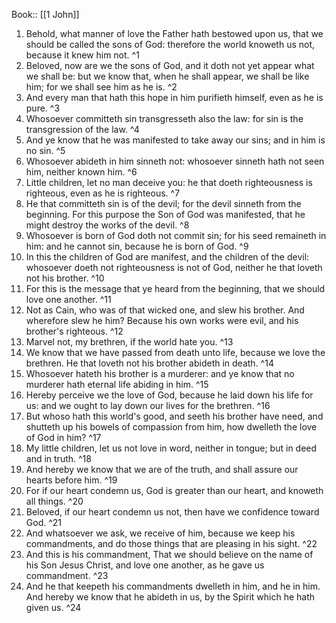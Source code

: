  Book:: [[1 John]]
 1. Behold, what manner of love the Father hath bestowed upon us, that we should be called the sons of God: therefore the world knoweth us not, because it knew him not. ^1
 2. Beloved, now are we the sons of God, and it doth not yet appear what we shall be: but we know that, when he shall appear, we shall be like him; for we shall see him as he is. ^2
 3. And every man that hath this hope in him purifieth himself, even as he is pure. ^3
 4. Whosoever committeth sin transgresseth also the law: for sin is the transgression of the law. ^4
 5. And ye know that he was manifested to take away our sins; and in him is no sin. ^5
 6. Whosoever abideth in him sinneth not: whosoever sinneth hath not seen him, neither known him. ^6
 7. Little children, let no man deceive you: he that doeth righteousness is righteous, even as he is righteous. ^7
 8. He that committeth sin is of the devil; for the devil sinneth from the beginning. For this purpose the Son of God was manifested, that he might destroy the works of the devil. ^8
 9. Whosoever is born of God doth not commit sin; for his seed remaineth in him: and he cannot sin, because he is born of God. ^9
 10. In this the children of God are manifest, and the children of the devil: whosoever doeth not righteousness is not of God, neither he that loveth not his brother. ^10
 11. For this is the message that ye heard from the beginning, that we should love one another. ^11
 12. Not as Cain, who was of that wicked one, and slew his brother. And wherefore slew he him? Because his own works were evil, and his brother's righteous. ^12
 13. Marvel not, my brethren, if the world hate you. ^13
 14. We know that we have passed from death unto life, because we love the brethren. He that loveth not his brother abideth in death. ^14
 15. Whosoever hateth his brother is a murderer: and ye know that no murderer hath eternal life abiding in him. ^15
 16. Hereby perceive we the love of God, because he laid down his life for us: and we ought to lay down our lives for the brethren. ^16
 17. But whoso hath this world's good, and seeth his brother have need, and shutteth up his bowels of compassion from him, how dwelleth the love of God in him? ^17
 18. My little children, let us not love in word, neither in tongue; but in deed and in truth. ^18
 19. And hereby we know that we are of the truth, and shall assure our hearts before him. ^19
 20. For if our heart condemn us, God is greater than our heart, and knoweth all things. ^20
 21. Beloved, if our heart condemn us not, then have we confidence toward God. ^21
 22. And whatsoever we ask, we receive of him, because we keep his commandments, and do those things that are pleasing in his sight. ^22
 23. And this is his commandment, That we should believe on the name of his Son Jesus Christ, and love one another, as he gave us commandment. ^23
 24. And he that keepeth his commandments dwelleth in him, and he in him. And hereby we know that he abideth in us, by the Spirit which he hath given us. ^24
